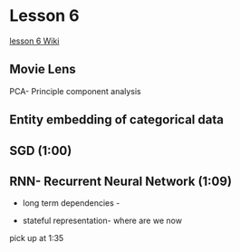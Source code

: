 # Lesson 6

[lesson 6 Wiki](http://forums.fast.ai/t/wiki-lesson-6/9404)

## Movie Lens

PCA- Principle component analysis

## Entity embedding of categorical data

## SGD (1:00)

## RNN- Recurrent Neural Network (1:09)

* long term dependencies -

* stateful representation- where are we now

pick up at 1:35
